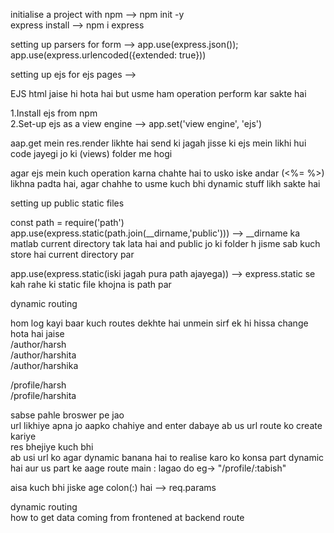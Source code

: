 initialise a project with npm  --> npm init -y  
express install  --> npm i express  

setting up parsers for form --> app.use(express.json());
app.use(express.urlencoded({extended: true}))   

setting up ejs for ejs pages  -->  

EJS html jaise hi hota hai but usme ham operation perform kar sakte hai 

   1.Install ejs from npm  
   2.Set-up ejs as a view engine --> app.set('view engine', 'ejs')  

   aap.get mein res.render likhte hai send ki jagah jisse ki ejs mein likhi hui code jayegi jo ki (views) folder me hogi 

   agar ejs mein kuch operation karna chahte hai to usko iske andar (<%= %>) likhna padta hai, agar chahhe to usme kuch bhi dynamic stuff likh sakte hai  

setting up public static files  

   const path = require('path')  
  app.use(express.static(path.join(__dirname,'public')))   --> __dirname ka matlab current directory tak lata hai and public jo ki folder h jisme sab kuch store hai current directory par  

  app.use(express.static(iski jagah pura path ajayega)) --> express.static se kah rahe ki static file khojna is path par



dynamic routing  

hom log kayi baar kuch routes dekhte hai unmein sirf ek hi hissa change hota hai jaise  
 /author/harsh  
 /author/harshita  
 /author/harshika  

 /profile/harsh  
 /profile/harshita  

 sabse pahle broswer pe jao   
 url likhiye apna jo aapko chahiye and enter dabaye ab us url route ko create kariye  
 res bhejiye kuch bhi  
 ab usi url ko agar dynamic banana hai to realise karo ko konsa part dynamic hai aur us part ke aage route main : lagao do eg-> "/profile/:tabish"  

 aisa kuch bhi jiske age colon(:) hai --> req.params  

   dynamic routing   
   how to get data coming from frontened at backend route  